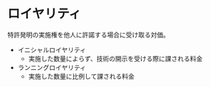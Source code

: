 # ロイヤリティ

特許発明の実施権を他人に許諾する場合に受け取る対価。

- イニシャルロイヤリティ
    - 実施した数量によらず、技術の開示を受ける際に課される料金
- ランニングロイヤリティ
    - 実施した数量に比例して課される料金
